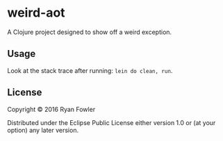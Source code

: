 # weird-aot

A Clojure project designed to show off a weird exception.

## Usage

Look at the stack trace after running: `lein do clean, run`.

## License

Copyright © 2016 Ryan Fowler

Distributed under the Eclipse Public License either version 1.0 or (at
your option) any later version.
